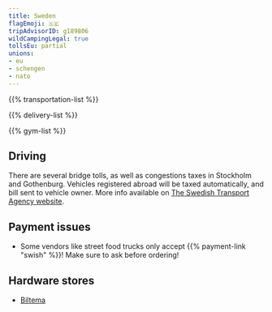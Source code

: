 ```yaml
---
title: Sweden
flagEmoji: 🇸🇪
tripAdvisorID: g189806
wildCampingLegal: true
tollsEu: partial
unions:
- eu
- schengen
- nato
---
```


{{% transportation-list %}}

{{% delivery-list %}}

{{% gym-list %}}

## Driving

There are several bridge tolls, as well as congestions taxes in Stockholm and Gothenburg. Vehicles registered abroad will be taxed automatically, and bill sent to vehicle owner. More info available on [The Swedish Transport Agency website](https://transportstyrelsen.se/en/road/vehicles/taxes-and-fees/road-tolls/).

## Payment issues

- Some vendors like street food trucks only accept {{% payment-link "swish" %}}! Make sure to ask before ordering!

## Hardware stores

- [Biltema](https://www.biltema.se/en-se/)
